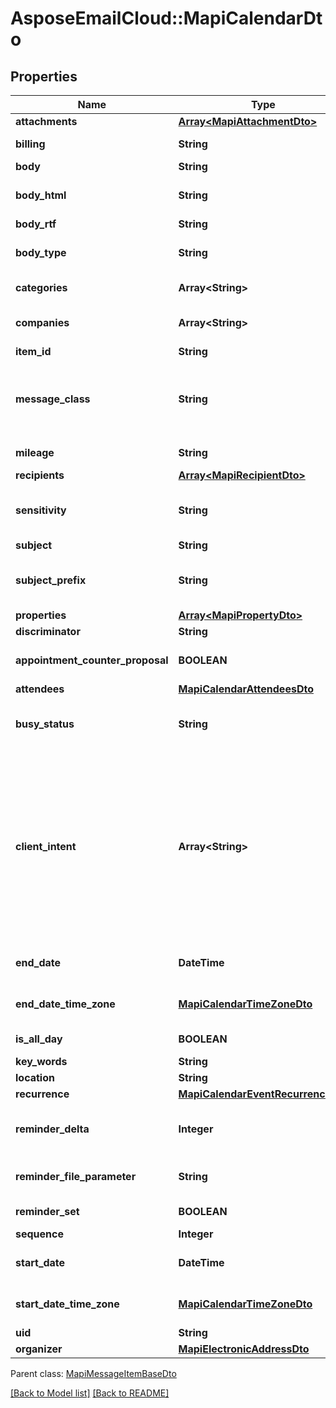 # AsposeEmailCloud::MapiCalendarDto
## Properties
Name | Type | Description | Notes
------------ | ------------- | ------------- | -------------
**attachments** | [**Array&lt;MapiAttachmentDto&gt;**](MapiAttachmentDto.md) | Message item attachments.              | [optional] 
**billing** | **String** | Billing information associated with an item.              | [optional] 
**body** | **String** | Message text.              | [optional] 
**body_html** | **String** | Gets the BodyRtf of the message converted to HTML, if present, otherwise an empty string.              | [optional] 
**body_rtf** | **String** | RTF formatted message text.              | [optional] 
**body_type** | **String** | The content type of message body. Enum, available values: PlainText, Html, Rtf | 
**categories** | **Array&lt;String&gt;** | Contains keywords or categories for the message object.              | [optional] 
**companies** | **Array&lt;String&gt;** | Contains the names of the companies that are associated with an item.              | [optional] 
**item_id** | **String** | The item id, uses with a server.              | [optional] 
**message_class** | **String** | Case-sensitive string that identifies the sender-defined message class, such as IPM.Note. The message class specifies the type, purpose, or content of the message.              | [optional] 
**mileage** | **String** | Contains the mileage information that is associated with an item.              | [optional] 
**recipients** | [**Array&lt;MapiRecipientDto&gt;**](MapiRecipientDto.md) | Recipients of the message.              | [optional] 
**sensitivity** | **String** | Contains values that indicate the message sensitivity. Enum, available values: None, Personal, Private, CompanyConfidential | 
**subject** | **String** | Subject of the message.              | [optional] 
**subject_prefix** | **String** | Subject prefix that typically indicates some action on a message, such as \&quot;FW: \&quot; for forwarding.              | [optional] 
**properties** | [**Array&lt;MapiPropertyDto&gt;**](MapiPropertyDto.md) | List of MAPI properties              | [optional] 
**discriminator** | **String** |  | 
**appointment_counter_proposal** | **BOOLEAN** | Value indicating whether a Meeting Response object is a counter proposal.              | 
**attendees** | [**MapiCalendarAttendeesDto**](MapiCalendarAttendeesDto.md) | Attendees              | [optional] 
**busy_status** | **String** | Enumerates the mapi calendar possible busy status Enum, available values: Free, Tentative, Busy, OutOfOffice | 
**client_intent** | **Array&lt;String&gt;** | Actions the user has taken on this Meeting object.              Items: Enumerates the actions the user can taken on the Meeting object Enum, available values: Manager, Delegate, DeletedWithNoResponse, DeletedExceptionWithNoResponse, RespondedTentative, RespondedAccept, RespondedDecline, ModifiedStartTime, ModifiedEndTime, ModifiedLocation, RespondedExceptionDecline, Canceled, ExceptionCanceled | [optional] 
**end_date** | **DateTime** | End date and time of the event. If the date is not set, default value for DateTime is returned.              | 
**end_date_time_zone** | [**MapiCalendarTimeZoneDto**](MapiCalendarTimeZoneDto.md) | Time zone information that indicates the time zone of the EndDate property.              | [optional] 
**is_all_day** | **BOOLEAN** | Value indicating whether the event is an all-day event.              | 
**key_words** | **String** | Categories of the calendar object.              | [optional] 
**location** | **String** | Location of the event.              | [optional] 
**recurrence** | [**MapiCalendarEventRecurrenceDto**](MapiCalendarEventRecurrenceDto.md) | Recurrence properties.              | [optional] 
**reminder_delta** | **Integer** | Interval, in minutes, between the time at which the reminder first becomes overdue and the start time of the Calendar object.              | 
**reminder_file_parameter** | **String** | Full path of the sound that a client SHOULD play when the reminder becomes overdue.              | [optional] 
**reminder_set** | **BOOLEAN** | Value indicating whether a reminder is set on the object.              | 
**sequence** | **Integer** | Sequence number.              | 
**start_date** | **DateTime** | Start date and time of the event. If the date is not set, default value for DateTime is returned.              | 
**start_date_time_zone** | [**MapiCalendarTimeZoneDto**](MapiCalendarTimeZoneDto.md) | Time zone information that indicates the time zone of the StartDate property.              | [optional] 
**uid** | **String** | Unique identifier.              | [optional] 
**organizer** | [**MapiElectronicAddressDto**](MapiElectronicAddressDto.md) | Organizer              | [optional] 

 Parent class: [MapiMessageItemBaseDto](MapiMessageItemBaseDto.md)

[[Back to Model list]](Models.md) [[Back to README]](README.md)


